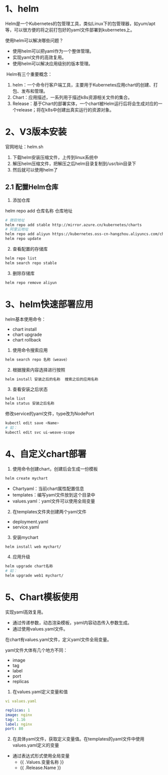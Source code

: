 # 1、helm

​	Helm是一个Kubernetes的包管理工具，类似Linux下的包管理器，如yum/apt等，可以很方便的将之前打包好的yaml文件部署到kubernetes上。

使用helm可以解决哪些问题？

- 使用helm可以把yaml作为一个整体管理。
- 实现yaml文件的高效复用。
- 使用helm可以解决应用级别的版本管理。



​	Helm有三个重要概念：

1. helm：一个命令行客户端工具，主要用于Kubernetes应用chart的创建、打包、发布和管理。
2. Chart：应用描述，一系列用于描述k8s资源相关文件的集合。
3. Release：基于Chart的部署实体，一个chart被Helm运行后将会生成对应的一个release；将在k8s中创建出真实运行的资源对象。



# 2、V3版本安装

官网地址：helm.sh

1. 下载helm安装压缩文件，上传到linux系统中
2. 解压helm压缩文件，把解压之后helm目录复制到/usr/bin目录下
3. 然后就可以使用helm了



## 2.1 配置Helm仓库

1. 添加仓库

helm repo add 仓库名称 仓库地址

```bash
# 微软地址
helm repo add stable http://mirror.azure.cn/kubernetes/charts
# 阿里云地址
helm repo add aliyun https://kubernetes.oss-cn-hangzhou.aliyuncs.com/charts
helm repo update
```

2. 查看配置的存储库

```bash
helm repo list
helm search repo stable
```

3. 删除存储库

```bash
helm repo remove aliyun
```



# 3、helm快速部署应用

helm基本使用命令：

- chart install
- chart upgrade
- chart rollback



1. 使用命令搜索应用

```bash
helm search repo 名称（weave）
```

2. 根据搜索内容选择进行按照

```bash
helm install 安装之后的名称  搜索之后的应用名称
```

3. 查看安装之后状态

```bash
helm list
helm status 安装之后名称
```



修改service的yaml文件，type改为NodePort

```bash
kubectl edit save <Name>
# 如：
kubectl edit svc ui-weave-scope
```



# 4、自定义chart部署

1. 使用命令创建chart，创建后会生成一份模板

```bash
helm create mychart
```

- Chartyaml：当前chart属性配置信息
- templates：编写yaml文件放到这个目录中
- values.yaml：yaml文件可以使用全局变量

2. 在templates文件夹创建两个yaml文件

- deployment.yaml
- service.yaml

3. 安装mychart

```bash
helm install web mychart/
```

4. 应用升级

```bash
helm upgrade chart名称
# 如：
helm upgrade web1 mychart/
```

# 5、Chart模板使用

实现yaml高效复用。

- 通过传递参数，动态渲染模板，yaml内容动态传入参数生成。
- 通过使用values.yaml文件。



在chart有values.yaml文件，定义yaml文件全局变量。

yaml文件大体有几个地方不同：

- image
- tag
- label
- port
- replicas



1. 在values.yaml定义变量和值

```yaml
vi values.yaml

replicas: 1
image: nginx
tag: 1.16
label: nginx
port: 80
```



2. 在具体yaml文件，获取定义变量值。在templates的yaml文件中使用values.yaml定义的变量

- 通过表达式形式使用全局变量
  - {{ .Values.变量名称 }}
  - {{ .Release.Name }}